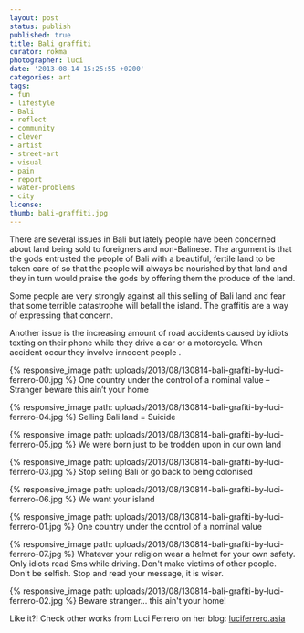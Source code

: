 ```yaml
---
layout: post
status: publish
published: true
title: Bali graffiti
curator: rokma
photographer: luci
date: '2013-08-14 15:25:55 +0200'
categories: art
tags:
- fun
- lifestyle
- Bali
- reflect
- community
- clever
- artist
- street-art
- visual
- pain
- report
- water-problems
- city
license:
thumb: bali-graffiti.jpg
---
```

There are several issues in Bali but lately people have been concerned about land being sold to foreigners and non-Balinese. The argument is that the gods entrusted the people of Bali with a beautiful, fertile land to be taken care of so that the people will always be nourished by that land and they in turn would praise the gods by offering them the produce of the land.

Some people are very strongly against all this selling of Bali land and fear that some terrible catastrophe will befall the island. The graffitis are a way of expressing that concern.

Another issue is the increasing amount of road accidents caused by idiots texting on their phone while they drive a car or a motorcycle. When accident occur they involve innocent people .


{% responsive_image path: uploads/2013/08/130814-bali-grafiti-by-luci-ferrero-00.jpg %}
One country under the control of a nominal value – Stranger beware this ain’t your home

{% responsive_image path: uploads/2013/08/130814-bali-grafiti-by-luci-ferrero-04.jpg %}
Selling Bali land = Suicide

{% responsive_image path: uploads/2013/08/130814-bali-grafiti-by-luci-ferrero-05.jpg %}
We were born just to be trodden upon in our own land

{% responsive_image path: uploads/2013/08/130814-bali-grafiti-by-luci-ferrero-03.jpg %}
Stop selling Bali or go back to being colonised

{% responsive_image path: uploads/2013/08/130814-bali-grafiti-by-luci-ferrero-06.jpg %}
We want your island

{% responsive_image path: uploads/2013/08/130814-bali-grafiti-by-luci-ferrero-01.jpg %}
One country under the control of a nominal value

{% responsive_image path: uploads/2013/08/130814-bali-grafiti-by-luci-ferrero-07.jpg %}
Whatever your religion wear a helmet for your own safety.
Only idiots read Sms while driving.
Don't make victims of other people.
Don't be selfish.
Stop and read your message, it is wiser.

{% responsive_image path: uploads/2013/08/130814-bali-grafiti-by-luci-ferrero-02.jpg %}
Beware stranger... this ain't your home!

Like it?!
Check other works from Luci Ferrero on her blog: <a href="http://luciferrero.asia" title="check Luci's works on her blog!"  >luciferrero.asia</a>
